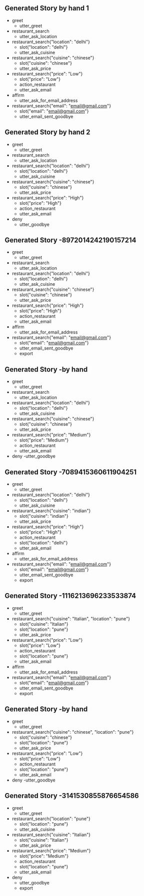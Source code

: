 ## Generated Story by hand 1
* greet
    - utter_greet
* restaurant_search
    - utter_ask_location
* restaurant_search{"location": "delhi"}
    - slot{"location": "delhi"}
    - utter_ask_cuisine
* restaurant_search{"cuisine": "chinese"}
    - slot{"cuisine": "chinese"}
    - utter_ask_price
* restaurant_search{"price": "Low"}
	- slot{"price": "Low"}
	- action_restaurant
	- utter_ask_email
* affirm
	- utter_ask_for_email_address
* restaurant_search{"email": "email@gmail.com"}
	- slot{"email": "email@gmail.com"}
	- utter_email_sent_goodbye
	
	
## Generated Story by hand 2
* greet
    - utter_greet
* restaurant_search
    - utter_ask_location
* restaurant_search{"location": "delhi"}
    - slot{"location": "delhi"}
    - utter_ask_cuisine
* restaurant_search{"cuisine": "chinese"}
    - slot{"cuisine": "chinese"}
    - utter_ask_price
* restaurant_search{"price": "High"}
	- slot{"price": "High"}
	- action_restaurant
	- utter_ask_email
* deny
	- utter_goodbye



## Generated Story -8972014242190157214
* greet
    - utter_greet
* restaurant_search
    - utter_ask_location
* restaurant_search{"location": "delhi"}
    - slot{"location": "delhi"}
    - utter_ask_cuisine
* restaurant_search{"cuisine": "chinese"}
    - slot{"cuisine": "chinese"}
    - utter_ask_price
* restaurant_search{"price": "High"}
	- slot{"price": "High"}
    - action_restaurant
    - utter_ask_email
* affirm
    - utter_ask_for_email_address
* restaurant_search{"email": "email@gmail.com"}
	- slot{"email": "email@gmail.com"}
    - utter_email_sent_goodbye
    - export


## Generated Story -by hand
* greet
    - utter_greet
* restaurant_search
    - utter_ask_location
* restaurant_search{"location": "delhi"}
    - slot{"location": "delhi"}
    - utter_ask_cuisine
* restaurant_search{"cuisine": "chinese"}
    - slot{"cuisine": "chinese"}
    - utter_ask_price
* restaurant_search{"price": "Medium"}
	- slot{"price": "Medium"}
    - action_restaurant
    - utter_ask_email
* deny
	-utter_goodbye

## Generated Story -7089415360611904251
* greet
    - utter_greet
* restaurant_search{"location": "delhi"}
    - slot{"location": "delhi"}
    - utter_ask_cuisine
* restaurant_search{"cuisine": "indian"}
    - slot{"cuisine": "indian"}
    - utter_ask_price
* restaurant_search{"price": "High"}
	- slot{"price": "High"}
    - action_restaurant
    - slot{"location": "delhi"}
    - utter_ask_email
* affirm
    - utter_ask_for_email_address
* restaurant_search{"email": "email@gmail.com"}
	- slot{"email": "email@gmail.com"}
    - utter_email_sent_goodbye
    - export

## Generated Story -1116213696233533874
* greet
    - utter_greet
* restaurant_search{"cuisine": "Italian", "location": "pune"}
    - slot{"cuisine": "Italian"}
    - slot{"location": "pune"}
    - utter_ask_price
* restaurant_search{"price": "Low"}
	- slot{"price": "Low"}
    - action_restaurant
    - slot{"location": "pune"}
    - utter_ask_email
* affirm
    - utter_ask_for_email_address
* restaurant_search{"email": "email@gmail.com"}
	- slot{"email": "email@gmail.com"}
    - utter_email_sent_goodbye
    - export


## Generated Story -by hand
* greet
    - utter_greet
* restaurant_search{"cuisine": "chinese", "location": "pune"}
    - slot{"cuisine": "chinese"}
    - slot{"location": "pune"}
    - utter_ask_price
* restaurant_search{"price": "Low"}
	- slot{"price": "Low"}
    - action_restaurant
    - slot{"location": "pune"}
    - utter_ask_email
* deny
	-utter_goodbye
	

## Generated Story -3141530855876654586
* greet
    - utter_greet
* restaurant_search{"location": "pune"}
    - slot{"location": "pune"}
    - utter_ask_cuisine
* restaurant_search{"cuisine": "Italian"}
    - slot{"cuisine": "Italian"}
    - utter_ask_price
* restaurant_search{"price": "Medium"}
	- slot{"price": "Medium"}
    - action_restaurant
    - slot{"location": "pune"}
    - utter_ask_email
* deny
    - utter_goodbye
    - export